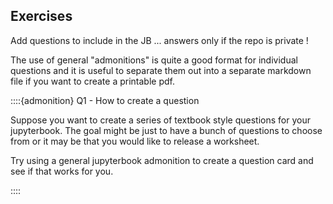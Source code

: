## Exercises

Add questions to include in the JB ... answers only if the repo is private !

The use of general "admonitions" is quite a good format for individual questions and it is useful to separate them out into a separate markdown file if you want to create a printable pdf.


::::{admonition} Q1 - How to create a question

Suppose you want to create a series of textbook style questions for your jupyterbook. 
The goal might be just to have a bunch of questions to choose from or it may be that you would 
like to release a worksheet.

Try using a general jupyterbook admonition to create a question card and see if that works for you.

::::